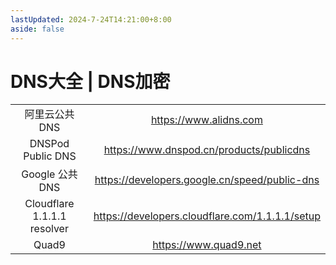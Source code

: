 ```yaml
---
lastUpdated: 2024-7-24T14:21:00+8:00
aside: false
---
```


# DNS大全 | DNS加密

|                             |                                                   |
|:---------------------------:|:-------------------------------------------------:|
|          阿里云公共DNS           |             <https://www.alidns.com>              |
|      DNSPod Public DNS      |    <https://www.dnspod.cn/products/publicdns>     |
|        Google 公共 DNS        |  <https://developers.google.cn/speed/public-dns>  |
| Cloudflare 1.1.1.1 resolver | <https://developers.cloudflare.com/1.1.1.1/setup> |
|            Quad9            |              <https://www.quad9.net>              |
